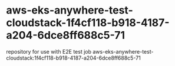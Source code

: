 # aws-eks-anywhere-test-cloudstack-1f4cf118-b918-4187-a204-6dce8ff688c5-71
repository for use with E2E test job aws-eks-anywhere-test-cloudstack:1f4cf118-b918-4187-a204-6dce8ff688c5-71
